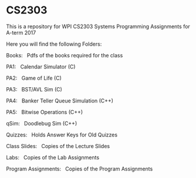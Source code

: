 # CS2303
This is a repository for WPI CS2303 Systems Programming Assignments for A-term 2017


Here you will find the following Folders:


Books:
&nbsp;	  Pdfs of the books required for the class


PA1:
&nbsp;    Calendar Simulator (C)
    
    
PA2:
&nbsp;    Game of Life (C)
    
    
PA3:
&nbsp;    BST/AVL Sim (C)
    
    
PA4:
&nbsp;    Banker Teller Queue Simulation (C++)
    
    
PA5:
&nbsp;    Bitwise Operations (C++)
    
    
qSim:
&nbsp;    Doodlebug Sim (C++)


Quizzes:
&nbsp;	  Holds Answer Keys for Old Quizzes


Class Slides:
&nbsp;	  Copies of the Lecture Slides


Labs:
&nbsp;	  Copies of the Lab Assignments


Program Assignments:
&nbsp;	  Copies of the Program Assignments

  